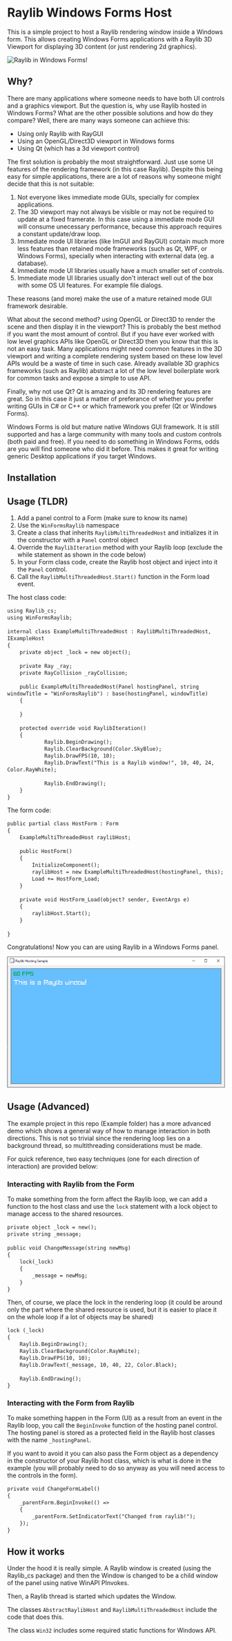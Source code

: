 # Raylib Windows Forms Host

This is a simple project to host a Raylib rendering window inside a Windows form. This allows creating Windows Forms applications with a Raylib 3D Viewport for displaying 3D content (or just rendering 2d graphics).

![Raylib in Windows Forms!](./Static/preview.gif)

## Why?

There are many applications where someone needs to have both UI controls and a graphics viewport. But the question is, why use Raylib hosted in Windows Forms? What are the other possible solutions and how do they compare?
Well, there are many ways someone can achieve this:

 - Using only Raylib with RayGUI
 - Using an OpenGL/Direct3D viewport in Windows forms
 - Using Qt (which has a 3d viewport control)

The first solution is probably the most straightforward. Just use some UI features of the rendering framework (in this case Raylib). Despite this being easy for simple applications, there are a lot of reasons why someone might decide that this is not suitable:

 1. Not everyone likes immediate mode GUIs, specially for complex applications.
 2. The 3D viewport may not always be visible or may not be required to update at a fixed framerate. In this case using a immediate mode GUI will consume unecessary performance, because this approach requires a constant update/draw loop.
 3. Immediate mode UI libraries (like ImGUI and RayGUI) contain much more less features than retained mode frameworks (such as Qt, WPF, or Windows Forms), specially when interacting with external data (eg. a database).
 4. Immediate mode UI libraries usually have a much smaller set of controls.
 5. Immediate mode UI libraries usually don't interact well out of the box with some OS UI features. For example file dialogs.

These reasons (and more) make the use of a mature retained mode GUI framework desirable.

What about the second method? using OpenGL or Direct3D to render the scene and then display it in the viewport? This is probably the best method if you want the most amount of control. But if you have ever worked with low level graphics APIs like OpenGL or Direct3D then you know that this is not an easy task. Many applications might need common features in the 3D viewport and writing a complete rendering system based on these low level APIs would be a waste of time in such case. Already available 3D graphics frameworks (such as Raylib) abstract a lot of the low level boilerplate work for common tasks and expose a simple to use  API.

Finally, why not use Qt? Qt is amazing and its 3D rendering features are great. So in this case it just a matter of preferance of whether you prefer writing GUIs in C# or C++ or which framework you prefer (Qt or Windows Forms). 

Windows Forms is old but mature native Windows GUI framework. It is still supported and has a large community with many tools and custom controls (both paid and free). If you need to do something in Windows Forms, odds are you will find someone who did it before. This makes it great for writing generic Desktop applications if you target Windows.

## Installation



## Usage (TLDR)

 1. Add a panel control to a Form (make sure to know its name)
 2. Use the `WinFormsRaylib` namespace
 3. Create a class that inherits `RaylibMultiThreadedHost` and initializes it in the constructor with a `Panel` control object
 4. Override the `RaylibIteration` method with your Raylib loop (exclude the while statement as shown in the code below)
 5. In your Form class code, create the Raylib host object and inject into it the `Panel` control.
 6. Call the `RaylibMultiThreadedHost.Start()` function in the Form load event.

The host class code:

    using Raylib_cs;
    using WinFormsRaylib;
    
    internal class ExampleMultiThreadedHost : RaylibMultiThreadedHost, IExampleHost
    {
        private object _lock = new object();

        private Ray _ray;
        private RayCollision _rayCollision;

        public ExampleMultiThreadedHost(Panel hostingPanel, string windowTitle = "WinFormsRaylib") : base(hostingPanel, windowTitle)
        {
            
        }

        protected override void RaylibIteration()
        {
                Raylib.BeginDrawing();
                Raylib.ClearBackground(Color.SkyBlue);
                Raylib.DrawFPS(10, 10);
                Raylib.DrawText("This is a Raylib window!", 10, 40, 24, Color.RayWhite);

                Raylib.EndDrawing(); 
        }
    }

The form code:

    public partial class HostForm : Form
	{
	    ExampleMultiThreadedHost raylibHost;

	    public HostForm()
	    {
	        InitializeComponent();
	        raylibHost = new ExampleMultiThreadedHost(hostingPanel, this);
	        Load += HostForm_Load;
	    }

	    private void HostForm_Load(object? sender, EventArgs e)
	    {
	        raylibHost.Start();
	    }

	}

Congratulations! Now you can are using Raylib in a Windows Forms panel.

![Raylib in Windows Forms!](./Static/sample-window.png)

## Usage (Advanced)

The example project in this repo (Example folder) has a more advanced demo which shows a general way of how to manage interaction in both directions. This is not so trivial since the rendering loop lies on a background thread, so multithreading considerations must be made.

For quick reference, two easy techniques (one for each direction of interaction) are provided below:

### Interacting with Raylib from the Form

To make something from the form affect the Raylib loop, we can add a function to the host class and use the `lock` statement with a lock object to manage access to the shared resources.

    private object _lock = new();
    private string _message;

    public void ChangeMessage(string newMsg)
    {
        lock(_lock)
        {
            _message = newMsg;
        }
    }

Then, of course, we place the lock in the rendering loop (it could be around only the part where the shared resource is used, but it is easier to place it on the whole loop if a lot of objects may be shared)

    lock (_lock)
    {
        Raylib.BeginDrawing();
        Raylib.ClearBackground(Color.RayWhite);
        Raylib.DrawFPS(10, 10);
        Raylib.DrawText(_message, 10, 40, 22, Color.Black);

        Raylib.EndDrawing(); 
    }

### Interacting with the Form from Raylib

To make something happen in the Form (UI) as a result from an event in the Raylib loop, you call the `BeginInvoke` function of the hosting panel control. The hosting panel is stored as a protected field in the Raylib host classes with the name `_hostingPanel`. 

If you want to avoid it you can also pass the Form object as a dependency in the constructor of your Raylib host class, which is what is done in the example (you will probably need to do so anyway as you will need access to the controls in the form).

    private void ChangeFormLabel()
    {
        _parentForm.BeginInvoke(() =>
        {
            _parentForm.SetIndicatorText("Changed from raylib!");
        });
    }

## How it works

Under the hood it is really simple. A Raylib window is created (using the Raylib_cs package) and then the Window is changed to be a child window of the panel using native WinAPI PInvokes.

Then, a Raylib thread is started which updates the Window.

The classes `AbstractRaylibHost` and `RaylibMultiThreadedHost` include the code that does this.

The class `Win32` includes some required static functions for Windows API.



